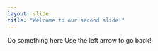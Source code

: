 ```yaml
---
layout: slide
title: "Welcome to our second slide!"
---
```

Do something here
Use the left arrow to go back!
